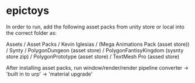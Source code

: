 # epictoys

In order to run, add the following asset packs from unity store or local into the correct folder as:

Assets
    / Asset Packs
        / Kevin Iglesias
            / (Mega Animations Pack (asset store))
        / Synty
            / PolygonDungeon (asset store)
            / PolygonFantisyKingdom (sysnty store zip)
            / PolygonPrototype (asset store)
        / TextMesh Pro (assed store)

After installing asset packs, run window/render/render pipeline converter -> 'built in to urp' -> 'material upgrade' 
